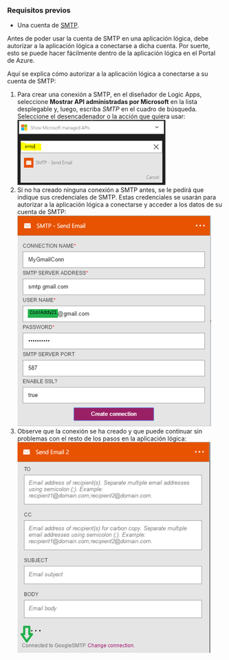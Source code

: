 ### Requisitos previos

- Una cuenta de [SMTP](https://wikipedia.org/wiki/Simple_Mail_Transfer_Protocol).  


Antes de poder usar la cuenta de SMTP en una aplicación lógica, debe autorizar a la aplicación lógica a conectarse a dicha cuenta. Por suerte, esto se puede hacer fácilmente dentro de la aplicación lógica en el Portal de Azure.  

Aquí se explica cómo autorizar a la aplicación lógica a conectarse a su cuenta de SMTP:  
1. Para crear una conexión a SMTP, en el diseñador de Logic Apps, seleccione **Mostrar API administradas por Microsoft** en la lista desplegable y, luego, escriba *SMTP* en el cuadro de búsqueda. Seleccione el desencadenador o la acción que quiera usar:  
![](./media/connectors-create-api-smtp/smtp-1.png)  
2. Si no ha creado ninguna conexión a SMTP antes, se le pedirá que indique sus credenciales de SMTP. Estas credenciales se usarán para autorizar a la aplicación lógica a conectarse y acceder a los datos de su cuenta de SMTP:  
![](./media/connectors-create-api-smtp/smtp-2.png)  
3. Observe que la conexión se ha creado y que puede continuar sin problemas con el resto de los pasos en la aplicación lógica:  
![](./media/connectors-create-api-smtp/smtp-3.png)  

<!---HONumber=AcomDC_0727_2016-->
